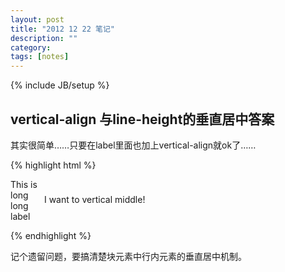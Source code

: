 ```yaml
---
layout: post
title: "2012 12 22 笔记"
description: ""
category: 
tags: [notes]
---
```

{% include JB/setup %}

## vertical-align 与line-height的垂直居中答案

其实很简单……只要在label里面也加上vertical-align就ok了……

{% highlight html %}

<style>
  p {
    vertical-align: middle;
  }
  label {
    vertical-align: middle;
    display: inline-block;
    width: 50px;
  }
</style>

<p>
  <label>This is long long label</label>
  <span>I want to vertical middle!</span>
</p>

{% endhighlight %}

记个遗留问题，要搞清楚块元素中行内元素的垂直居中机制。
